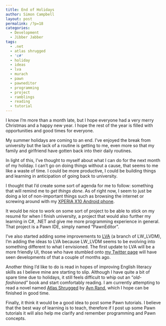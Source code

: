 ```yaml
---
title: End of Holidays
author: Simon Campbell
layout: post
permalink: /?p=18
categories:
  - Development
  - Jibber Jabber
tags:
  - .net
  - atlas shrugged
  - 'c#'
  - holiday
  - ideas
  - lva
  - murach
  - pawn
  - pawneditor
  - programming
  - project
  - ramblings
  - reading
  - tutorial
---
```

I know I’m more than a month late, but I hope everyone had a very merry Christmas and a happy new year. I hope the rest of the year is filled with opportunities and good times for everyone.

My summer holidays are coming to an end. I’ve enjoyed the break from university but the lack of a routine is getting to me, even more so that my family and girlfriend have gotten back into their daily routines.

In light of this, I’ve thought to myself about what I can do for the next month of my holiday. I can’t go on doing things without a cause, that seems to me like a waste of time. I could be more productive, I could be building things and learning in anticipation of going back to university.

I thought that I’d create some sort of agenda for me to follow: something that will remind me to *get things done*. As of right now, I seem to just be doing a lot of non-important things such as browsing the internet or screwing around with my [XPERIA X10 Android phone][1].

It would be nice to work on some sort of project to be able to stick on my resumé for when I finish university, a project that would also further my learning in C#, .NET and give me more programming experience in general. That project is a Pawn IDE, simply named “PawnEditor”.

I’ve also started adding some improvements to [LVA][2] (a branch of LW\_LVDM), I’m adding the ideas to LVA because LW\_LVDM seems to be evolving into something different to what I envisioned. The first update to LVA will be a more friendly UI, those who have stumbled onto [my Twitter page][3] will have seen developments of that a couple of months ago.

Another thing I’d like to do is read in hopes of improving English literacy skills as I believe mine are starting to slip. Although I have quite a bit of spare time due to holidays, it still feels difficult to whip out an “*old-fashione*d” book and start comfortably reading. I am currently attempting to read a novel named [Atlas Shrugged][4] by [Ayn Rand][5], which I hope can be finished in good time.

Finally, it think it would be a good idea to post some Pawn tutorials. I believe that the best way of learning is to teach, therefore if I post up some Pawn tutorials it will also help me clarify and remember programming and Pawn concepts.

 [1]: http://www.sonyericsson.com/cws/products/2.371/xperiax10
 [2]: http://dev.seachimp.com/projects/lva2 "LVA"
 [3]: http://twitter.com/simon2k6 "my Twitter page"
 [4]: http://en.wikipedia.org/wiki/Atlas_Shrugged
 [5]: http://en.wikipedia.org/wiki/Ayn_Rand